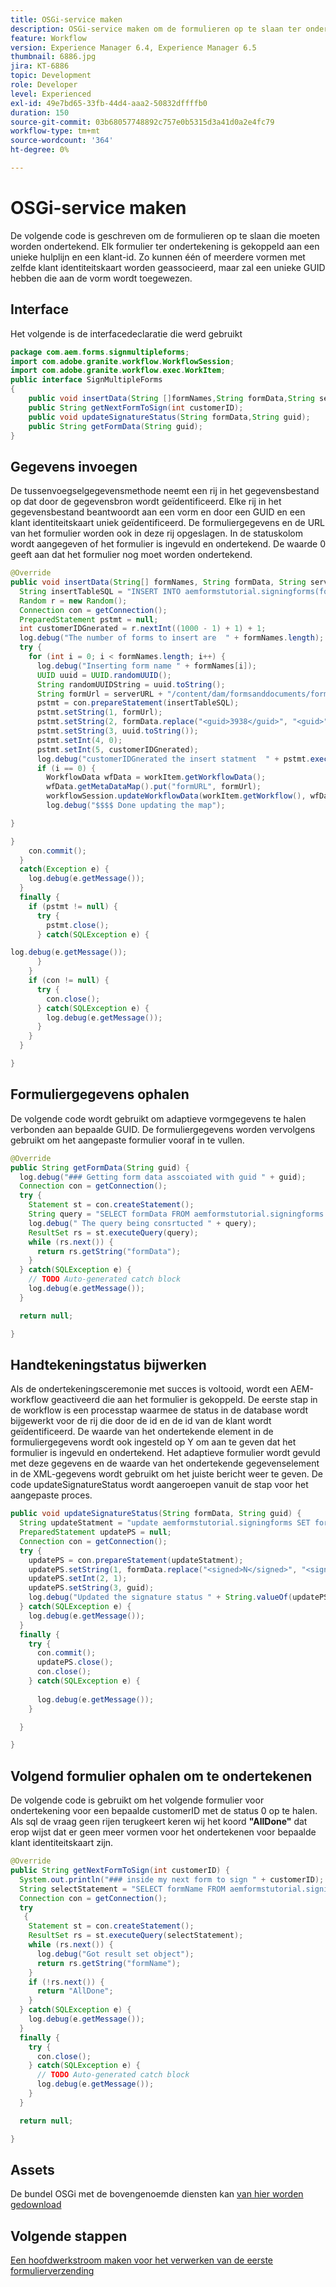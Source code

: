 ```yaml
---
title: OSGi-service maken
description: OSGi-service maken om de formulieren op te slaan ter ondertekening
feature: Workflow
version: Experience Manager 6.4, Experience Manager 6.5
thumbnail: 6886.jpg
jira: KT-6886
topic: Development
role: Developer
level: Experienced
exl-id: 49e7bd65-33fb-44d4-aaa2-50832dffffb0
duration: 150
source-git-commit: 03b68057748892c757e0b5315d3a41d0a2e4fc79
workflow-type: tm+mt
source-wordcount: '364'
ht-degree: 0%

---
```


# OSGi-service maken

De volgende code is geschreven om de formulieren op te slaan die moeten worden ondertekend. Elk formulier ter ondertekening is gekoppeld aan een unieke hulplijn en een klant-id. Zo kunnen één of meerdere vormen met zelfde klant identiteitskaart worden geassocieerd, maar zal een unieke GUID hebben die aan de vorm wordt toegewezen.

## Interface

Het volgende is de interfacedeclaratie die werd gebruikt

```java
package com.aem.forms.signmultipleforms;
import com.adobe.granite.workflow.WorkflowSession;
import com.adobe.granite.workflow.exec.WorkItem;
public interface SignMultipleForms
{
    public void insertData(String []formNames,String formData,String serverURL,WorkItem workItem, WorkflowSession workflowSession);
    public String getNextFormToSign(int customerID);
    public void updateSignatureStatus(String formData,String guid);
    public String getFormData(String guid);
}
```



## Gegevens invoegen

De tussenvoegselgegevensmethode neemt een rij in het gegevensbestand op dat door de gegevensbron wordt geïdentificeerd. Elke rij in het gegevensbestand beantwoordt aan een vorm en door een GUID en een klant identiteitskaart uniek geïdentificeerd. De formuliergegevens en de URL van het formulier worden ook in deze rij opgeslagen. In de statuskolom wordt aangegeven of het formulier is ingevuld en ondertekend. De waarde 0 geeft aan dat het formulier nog moet worden ondertekend.

```java
@Override
public void insertData(String[] formNames, String formData, String serverURL, WorkItem workItem, WorkflowSession workflowSession) {
  String insertTableSQL = "INSERT INTO aemformstutorial.signingforms(formName,formData,guid,status,customerID) VALUES(?,?,?,?,?)";
  Random r = new Random();
  Connection con = getConnection();
  PreparedStatement pstmt = null;
  int customerIDGnerated = r.nextInt((1000 - 1) + 1) + 1;
  log.debug("The number of forms to insert are  " + formNames.length);
  try {
    for (int i = 0; i < formNames.length; i++) {
      log.debug("Inserting form name " + formNames[i]);
      UUID uuid = UUID.randomUUID();
      String randomUUIDString = uuid.toString();
      String formUrl = serverURL + "/content/dam/formsanddocuments/formsandsigndemo/" + formNames[i] + "/jcr:content?wcmmode=disabled&guid=" + randomUUIDString + "&customerID=" + customerIDGnerated;
      pstmt = con.prepareStatement(insertTableSQL);
      pstmt.setString(1, formUrl);
      pstmt.setString(2, formData.replace("<guid>3938</guid>", "<guid>" + uuid + "</guid>"));
      pstmt.setString(3, uuid.toString());
      pstmt.setInt(4, 0);
      pstmt.setInt(5, customerIDGnerated);
      log.debug("customerIDGnerated the insert statment  " + pstmt.execute());
      if (i == 0) {
        WorkflowData wfData = workItem.getWorkflowData();
        wfData.getMetaDataMap().put("formURL", formUrl);
        workflowSession.updateWorkflowData(workItem.getWorkflow(), wfData);
        log.debug("$$$$ Done updating the map");

}

}
    con.commit();
  }
  catch(Exception e) {
    log.debug(e.getMessage());
  }
  finally {
    if (pstmt != null) {
      try {
        pstmt.close();
      } catch(SQLException e) {

log.debug(e.getMessage());
      }
    }
    if (con != null) {
      try {
        con.close();
      } catch(SQLException e) {
        log.debug(e.getMessage());
      }
    }
  }

}
```


## Formuliergegevens ophalen

De volgende code wordt gebruikt om adaptieve vormgegevens te halen verbonden aan bepaalde GUID. De formuliergegevens worden vervolgens gebruikt om het aangepaste formulier vooraf in te vullen.

```java
@Override
public String getFormData(String guid) {
  log.debug("### Getting form data asscoiated with guid " + guid);
  Connection con = getConnection();
  try {
    Statement st = con.createStatement();
    String query = "SELECT formData FROM aemformstutorial.signingforms where guid = '" + guid + "'" + "";
    log.debug(" The query being consrtucted " + query);
    ResultSet rs = st.executeQuery(query);
    while (rs.next()) {
      return rs.getString("formData");
    }
  } catch(SQLException e) {
    // TODO Auto-generated catch block
    log.debug(e.getMessage());
  }

  return null;

}
```

## Handtekeningstatus bijwerken

Als de ondertekeningsceremonie met succes is voltooid, wordt een AEM-workflow geactiveerd die aan het formulier is gekoppeld. De eerste stap in de workflow is een processtap waarmee de status in de database wordt bijgewerkt voor de rij die door de id en de id van de klant wordt geïdentificeerd. De waarde van het ondertekende element in de formuliergegevens wordt ook ingesteld op Y om aan te geven dat het formulier is ingevuld en ondertekend. Het adaptieve formulier wordt gevuld met deze gegevens en de waarde van het ondertekende gegevenselement in de XML-gegevens wordt gebruikt om het juiste bericht weer te geven. De code updateSignatureStatus wordt aangeroepen vanuit de stap voor het aangepaste proces.


```java
public void updateSignatureStatus(String formData, String guid) {
  String updateStatment = "update aemformstutorial.signingforms SET formData = ?, status = ? where guid = ?";
  PreparedStatement updatePS = null;
  Connection con = getConnection();
  try {
    updatePS = con.prepareStatement(updateStatment);
    updatePS.setString(1, formData.replace("<signed>N</signed>", "<signed>Y</signed>"));
    updatePS.setInt(2, 1);
    updatePS.setString(3, guid);
    log.debug("Updated the signature status " + String.valueOf(updatePS.execute()));
  } catch(SQLException e) {
    log.debug(e.getMessage());
  }
  finally {
    try {
      con.commit();
      updatePS.close();
      con.close();
    } catch(SQLException e) {
      
      log.debug(e.getMessage());
    }

  }

}
```

## Volgend formulier ophalen om te ondertekenen

De volgende code is gebruikt om het volgende formulier voor ondertekening voor een bepaalde customerID met de status 0 op te halen. Als sql de vraag geen rijen terugkeert keren wij het koord **&quot;AllDone&quot;** dat erop wijst dat er geen meer vormen voor het ondertekenen voor bepaalde klant identiteitskaart zijn.

```java
@Override
public String getNextFormToSign(int customerID) {
  System.out.println("### inside my next form to sign " + customerID);
  String selectStatement = "SELECT formName FROM aemformstutorial.signingforms where status = 0 and customerID=" + customerID;
  Connection con = getConnection();
  try
   {
    Statement st = con.createStatement();
    ResultSet rs = st.executeQuery(selectStatement);
    while (rs.next()) {
      log.debug("Got result set object");
      return rs.getString("formName");
    }
    if (!rs.next()) {
      return "AllDone";
    }
  } catch(SQLException e) {
    log.debug(e.getMessage());
  }
  finally {
    try {
      con.close();
    } catch(SQLException e) {
      // TODO Auto-generated catch block
      log.debug(e.getMessage());
    }
  }

  return null;

}
```



## Assets

De bundel OSGi met de bovengenoemde diensten kan [ van hier worden gedownload ](assets/sign-multiple-forms.jar)

## Volgende stappen

[Een hoofdwerkstroom maken voor het verwerken van de eerste formulierverzending](./create-main-workflow.md)

